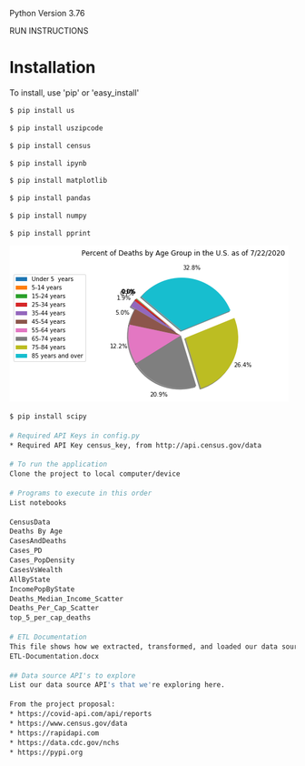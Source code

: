 Python Version 3.76

RUN INSTRUCTIONS

# Installation
To install, use 'pip' or 'easy_install'

```bash
$ pip install us
```
```bash
$ pip install uszipcode
```
```bash
$ pip install census
```
```bash
$ pip install ipynb
```
```bash
$ pip install matplotlib
```
```bash
$ pip install pandas
```
```bash
$ pip install numpy
```
```bash
$ pip install pprint
```

![](Images/Percent_Death_US_Age_Group.png)

```bash
$ pip install scipy

# Required API Keys in config.py
* Required API Key census_key, from http://api.census.gov/data

# To run the application
Clone the project to local computer/device

# Programs to execute in this order
List notebooks

CensusData
Deaths By Age
CasesAndDeaths
Cases_PD
Cases_PopDensity
CasesVsWealth
AllByState
IncomePopByState
Deaths_Median_Income_Scatter
Deaths_Per_Cap_Scatter
top_5_per_cap_deaths

# ETL Documentation
This file shows how we extracted, transformed, and loaded our data sources for plotting:
ETL-Documentation.docx

## Data source API's to explore
List our data source API's that we're exploring here.

From the project proposal:
* https://covid-api.com/api/reports
* https://www.census.gov/data
* https://rapidapi.com
* https://data.cdc.gov/nchs
* https://pypi.org
